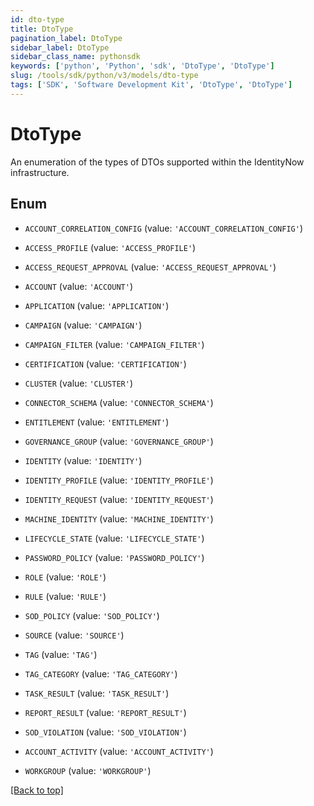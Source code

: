 ```yaml
---
id: dto-type
title: DtoType
pagination_label: DtoType
sidebar_label: DtoType
sidebar_class_name: pythonsdk
keywords: ['python', 'Python', 'sdk', 'DtoType', 'DtoType'] 
slug: /tools/sdk/python/v3/models/dto-type
tags: ['SDK', 'Software Development Kit', 'DtoType', 'DtoType']
---
```


# DtoType

An enumeration of the types of DTOs supported within the IdentityNow infrastructure.

## Enum

* `ACCOUNT_CORRELATION_CONFIG` (value: `'ACCOUNT_CORRELATION_CONFIG'`)

* `ACCESS_PROFILE` (value: `'ACCESS_PROFILE'`)

* `ACCESS_REQUEST_APPROVAL` (value: `'ACCESS_REQUEST_APPROVAL'`)

* `ACCOUNT` (value: `'ACCOUNT'`)

* `APPLICATION` (value: `'APPLICATION'`)

* `CAMPAIGN` (value: `'CAMPAIGN'`)

* `CAMPAIGN_FILTER` (value: `'CAMPAIGN_FILTER'`)

* `CERTIFICATION` (value: `'CERTIFICATION'`)

* `CLUSTER` (value: `'CLUSTER'`)

* `CONNECTOR_SCHEMA` (value: `'CONNECTOR_SCHEMA'`)

* `ENTITLEMENT` (value: `'ENTITLEMENT'`)

* `GOVERNANCE_GROUP` (value: `'GOVERNANCE_GROUP'`)

* `IDENTITY` (value: `'IDENTITY'`)

* `IDENTITY_PROFILE` (value: `'IDENTITY_PROFILE'`)

* `IDENTITY_REQUEST` (value: `'IDENTITY_REQUEST'`)

* `MACHINE_IDENTITY` (value: `'MACHINE_IDENTITY'`)

* `LIFECYCLE_STATE` (value: `'LIFECYCLE_STATE'`)

* `PASSWORD_POLICY` (value: `'PASSWORD_POLICY'`)

* `ROLE` (value: `'ROLE'`)

* `RULE` (value: `'RULE'`)

* `SOD_POLICY` (value: `'SOD_POLICY'`)

* `SOURCE` (value: `'SOURCE'`)

* `TAG` (value: `'TAG'`)

* `TAG_CATEGORY` (value: `'TAG_CATEGORY'`)

* `TASK_RESULT` (value: `'TASK_RESULT'`)

* `REPORT_RESULT` (value: `'REPORT_RESULT'`)

* `SOD_VIOLATION` (value: `'SOD_VIOLATION'`)

* `ACCOUNT_ACTIVITY` (value: `'ACCOUNT_ACTIVITY'`)

* `WORKGROUP` (value: `'WORKGROUP'`)

[[Back to top]](#) 

